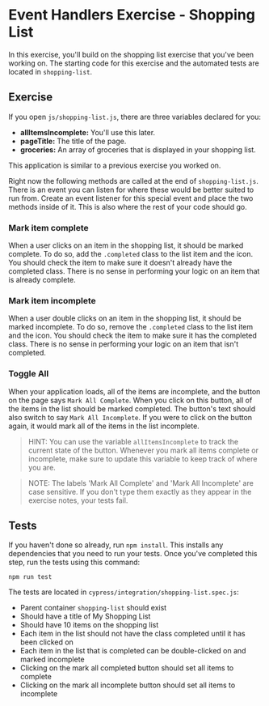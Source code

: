 # Event Handlers Exercise - Shopping List

In this exercise, you'll build on the shopping list exercise that you've been working on. The starting code for this exercise and the automated tests are located in `shopping-list`.

## Exercise

If you open `js/shopping-list.js`, there are three variables declared for you:

* **allItemsIncomplete:** You'll use this later.
* **pageTitle:** The title of the page.
* **groceries:** An array of groceries that is displayed in your shopping list.

This application is similar to a previous exercise you worked on. 

Right now the following methods are called at the end of `shopping-list.js`. There is an event you can listen for where these would be better suited to run from. Create an event listener for this special event and place the two methods inside of it. This is also where the rest of your code should go.
 
### Mark item complete

When a user clicks on an item in the shopping list, it should be marked complete. To do so, add the `.completed` class to the list item and the icon. You should check the item to make sure it doesn't already have the completed class. There is no sense in performing your logic on an item that is already complete.

### Mark item incomplete

When a user double clicks on an item in the shopping list, it should be marked incomplete. To do so, remove the `.completed` class to the list item and the icon. You should check the item to make sure it has the completed class. There is no sense in performing your logic on an item that isn't completed.

### Toggle All

When your application loads, all of the items are incomplete, and the button on the page says `Mark All Complete`. When you click on this button, all of the items in the list should be marked completed. The button's text should also switch to say `Mark All Incomplete`. If you were to click on the button again, it would mark all of the items in the list incomplete.

> HINT: You can use the variable `allItemsIncomplete` to track the current state of the button. Whenever you mark all items complete or incomplete, make sure to update this variable to keep track of where you are.

> NOTE: The labels 'Mark All Complete' and 'Mark All Incomplete' are case sensitive. If you don't type them exactly as they appear in the exercise notes, your tests fail.

## Tests

If you haven't done so already, run `npm install`. This installs any dependencies that you need to run your tests. Once you've completed this step, run the tests using this command: 

```
npm run test
```

The tests are located in `cypress/integration/shopping-list.spec.js`:

* Parent container `shopping-list` should exist
* Should have a title of My Shopping List
* Should have 10 items on the shopping list
* Each item in the list should not have the class completed until it has been clicked on
* Each item in the list that is completed can be double-clicked on and marked incomplete
* Clicking on the mark all completed button should set all items to complete
* Clicking on the mark all incomplete button should set all items to incomplete
